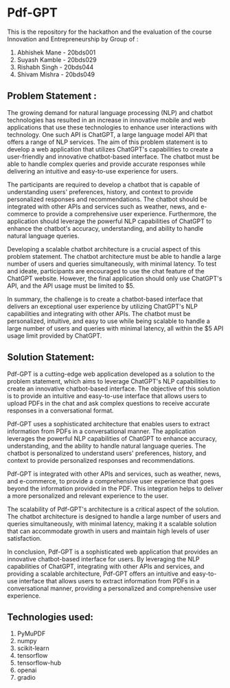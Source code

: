 # Pdf-GPT
This is the repository for the hackathon and the evaluation of the course Innovation and Entrepreneurship by Group of :

1. Abhishek Mane - 20bds001
2. Suyash Kamble - 20bds029
3. Rishabh Singh - 20bds044
4. Shivam Mishra - 20bds049

## Problem Statement :

The growing demand for natural language processing (NLP) and chatbot technologies has resulted in an increase in innovative mobile and web applications that use these technologies to enhance user interactions with technology. One such API is ChatGPT, a large language model API that offers a range of NLP services. The aim of this problem statement is to develop a web application that utilizes ChatGPT's capabilities to create a user-friendly and innovative chatbot-based interface. The chatbot must be able to handle complex queries and provide accurate responses while delivering an intuitive and easy-to-use experience for users.

The participants are required to develop a chatbot that is capable of understanding users' preferences, history, and context to provide personalized responses and recommendations. The chatbot should be integrated with other APIs and services such as weather, news, and e-commerce to provide a comprehensive user experience. Furthermore, the application should leverage the powerful NLP capabilities of ChatGPT to enhance the chatbot's accuracy, understanding, and ability to handle natural language queries. 

Developing a scalable chatbot architecture is a crucial aspect of this problem statement. The chatbot architecture must be able to handle a large number of users and queries simultaneously, with minimal latency. To test and ideate, participants are encouraged to use the chat feature of the ChatGPT website. However, the final application should only use ChatGPT's API, and the API usage must be limited to $5. 

In summary, the challenge is to create a chatbot-based interface that delivers an exceptional user experience by utilizing ChatGPT's NLP capabilities and integrating with other APIs. The chatbot must be personalized, intuitive, and easy to use while being scalable to handle a large number of users and queries with minimal latency, all within the $5 API usage limit provided by ChatGPT.

## Solution Statement:

Pdf-GPT is a cutting-edge web application developed as a solution to the problem statement, which aims to leverage ChatGPT's NLP capabilities to create an innovative chatbot-based interface. The objective of this solution is to provide an intuitive and easy-to-use interface that allows users to upload PDFs in the chat and ask complex questions to receive accurate responses in a conversational format.

Pdf-GPT uses a sophisticated architecture that enables users to extract information from PDFs in a conversational manner. The application leverages the powerful NLP capabilities of ChatGPT to enhance accuracy, understanding, and the ability to handle natural language queries. The chatbot is personalized to understand users' preferences, history, and context to provide personalized responses and recommendations.

Pdf-GPT is integrated with other APIs and services, such as weather, news, and e-commerce, to provide a comprehensive user experience that goes beyond the information provided in the PDF. This integration helps to deliver a more personalized and relevant experience to the user.

The scalability of Pdf-GPT's architecture is a critical aspect of the solution. The chatbot architecture is designed to handle a large number of users and queries simultaneously, with minimal latency, making it a scalable solution that can accommodate growth in users and maintain high levels of user satisfaction.

In conclusion, Pdf-GPT is a sophisticated web application that provides an innovative chatbot-based interface for users. By leveraging the NLP capabilities of ChatGPT, integrating with other APIs and services, and providing a scalable architecture, Pdf-GPT offers an intuitive and easy-to-use interface that allows users to extract information from PDFs in a conversational manner, providing a personalized and comprehensive user experience.


## Technologies used:
1. PyMuPDF
2. numpy
3. scikit-learn
4. tensorflow
5. tensorflow-hub
6. openai
7. gradio
